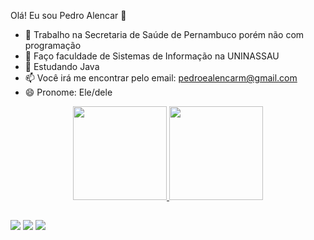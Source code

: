 Olá! Eu sou Pedro Alencar 👋

- 🔭 Trabalho na Secretaria de Saúde de Pernambuco porém não com programação
- 🎒 Faço faculdade de Sistemas de Informação na UNINASSAU 
- 🌱 Estudando Java
- 📫 Você irá me encontrar pelo email: pedroealencarm@gmail.com
- 😄 Pronome: Ele/dele

<div align="center">
  <a href="https://github.com/PedroAlencarM">
  <img height="150em" src="https://github-readme-stats.vercel.app/api?username=PedroAlencarM&show_icons=true&theme=dracula&include_all_commits=true&count_private=true"/>
  <img height="150em" src="https://github-readme-stats.vercel.app/api/top-langs/?username=PedroAlencarM&layout=compact&langs_count=7&theme=dracula"/>
</div>
  
 ##
  
<div> 
  <a href="https://instagram.com/pedroalencar.jpeg" target="_blank"><img src="https://img.shields.io/badge/-Instagram-%23E4405F?style=for-the-badge&logo=instagram&logoColor=white" target="_blank"></a>
 	<a href="https://www.twitch.tv/pealenk" target="_blank"><img src="https://img.shields.io/badge/Twitch-9146FF?style=for-the-badge&logo=twitch&logoColor=white" target="_blank"></a>
  <a href = "mailto:pedroealencarm@gmail.com"><img src="https://img.shields.io/badge/-Gmail-%23333?style=for-the-badge&logo=gmail&logoColor=white" target="_blank"></a> 
</div>
  
  
